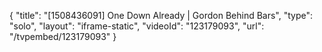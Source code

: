 {
    "title": "[1508436091] One Down Already | Gordon Behind Bars",
    "type": "solo",
    "layout": "iframe-static",
    "videoId": "123179093",
    "url": "\/tvpembed\/123179093"
}